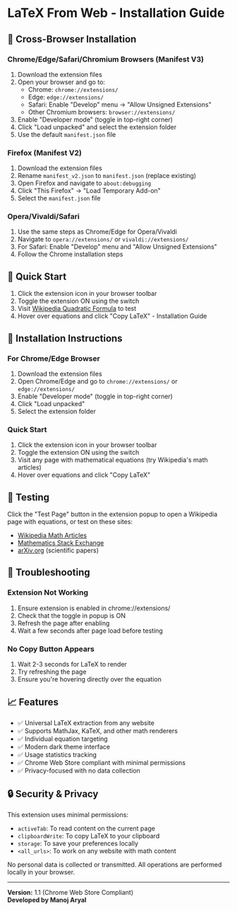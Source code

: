 # LaTeX From Web - Installation Guide

## 🚀 Cross-Browser Installation

### Chrome/Edge/Safari/Chromium Browsers (Manifest V3)
1. Download the extension files
2. Open your browser and go to:
   - Chrome: `chrome://extensions/`
   - Edge: `edge://extensions/`
   - Safari: Enable "Develop" menu → "Allow Unsigned Extensions"
   - Other Chromium browsers: `browser://extensions/`
3. Enable "Developer mode" (toggle in top-right corner)
4. Click "Load unpacked" and select the extension folder
5. Use the default `manifest.json` file

### Firefox (Manifest V2)
1. Download the extension files
2. Rename `manifest_v2.json` to `manifest.json` (replace existing)
3. Open Firefox and navigate to `about:debugging`
4. Click "This Firefox" → "Load Temporary Add-on"
5. Select the `manifest.json` file

### Opera/Vivaldi/Safari
1. Use the same steps as Chrome/Edge for Opera/Vivaldi
2. Navigate to `opera://extensions/` or `vivaldi://extensions/`
3. For Safari: Enable "Develop" menu and "Allow Unsigned Extensions"
4. Follow the Chrome installation steps

## 🎯 Quick Start
1. Click the extension icon in your browser toolbar
2. Toggle the extension ON using the switch
3. Visit [Wikipedia Quadratic Formula](https://en.wikipedia.org/wiki/Quadratic_formula) to test
4. Hover over equations and click "Copy LaTeX" - Installation Guide

## 🚀 Installation Instructions

### For Chrome/Edge Browser
1. Download the extension files
2. Open Chrome/Edge and go to `chrome://extensions/` or `edge://extensions/`
3. Enable "Developer mode" (toggle in top-right corner)
4. Click "Load unpacked"
5. Select the extension folder

### Quick Start
1. Click the extension icon in your browser toolbar
2. Toggle the extension ON using the switch
3. Visit any page with mathematical equations (try Wikipedia's math articles)
4. Hover over equations and click "Copy LaTeX"

## 🧪 Testing

Click the "Test Page" button in the extension popup to open a Wikipedia page with equations, or test on these sites:
- [Wikipedia Math Articles](https://en.wikipedia.org/wiki/Quadratic_formula)
- [Mathematics Stack Exchange](https://math.stackexchange.com/)
- [arXiv.org](https://arxiv.org/) (scientific papers)

## 🐛 Troubleshooting

### Extension Not Working
1. Ensure extension is enabled in chrome://extensions/
2. Check that the toggle in popup is ON
3. Refresh the page after enabling
4. Wait a few seconds after page load before testing

### No Copy Button Appears
1. Wait 2-3 seconds for LaTeX to render
2. Try refreshing the page
3. Ensure you're hovering directly over the equation

## 📈 Features

- ✅ Universal LaTeX extraction from any website
- ✅ Supports MathJax, KaTeX, and other math renderers
- ✅ Individual equation targeting
- ✅ Modern dark theme interface
- ✅ Usage statistics tracking
- ✅ Chrome Web Store compliant with minimal permissions
- ✅ Privacy-focused with no data collection

## 🔒 Security & Privacy

This extension uses minimal permissions:
- `activeTab`: To read content on the current page
- `clipboardWrite`: To copy LaTeX to your clipboard
- `storage`: To save your preferences locally
- `<all_urls>`: To work on any website with math content

No personal data is collected or transmitted. All operations are performed locally in your browser.

---

**Version:** 1.1 (Chrome Web Store Compliant)  
**Developed by Manoj Aryal**
